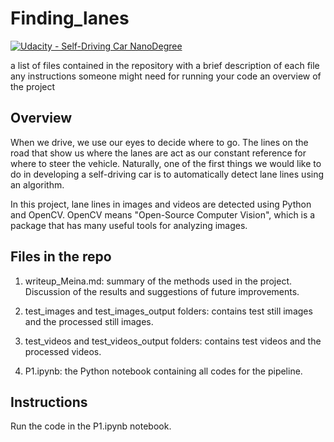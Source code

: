 # Finding_lanes
[![Udacity - Self-Driving Car NanoDegree](https://s3.amazonaws.com/udacity-sdc/github/shield-carnd.svg)](http://www.udacity.com/drive)


a list of files contained in the repository with a brief description of each file
any instructions someone might need for running your code
an overview of the project



Overview
---

When we drive, we use our eyes to decide where to go.  The lines on the road that show us where the lanes are act as our constant reference for where to steer the vehicle.  Naturally, one of the first things we would like to do in developing a self-driving car is to automatically detect lane lines using an algorithm.

In this project, lane lines in images and videos are detected using Python and OpenCV.  OpenCV means "Open-Source Computer Vision", which is a package that has many useful tools for analyzing images.  




Files in the repo
---

1. writeup_Meina.md: summary of the methods used in the project. Discussion of the results and suggestions of future improvements.

2. test_images and test_images_output folders: contains test still images and the processed still images.

3. test_videos and test_videos_output folders: contains test videos and the processed videos.

4. P1.ipynb: the Python notebook containing all codes for the pipeline.


Instructions
--
Run the code in the P1.ipynb notebook. 

